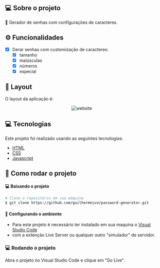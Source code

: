 ## 💻 Sobre o projeto

🔑 Gerador de senhas com configurações de caracteres.

## ⚙️ Funcionalidades

- [x] Gerar senhas com customização de caracteres:
    - [x] tamanho
    - [x] maiúsculas
    - [x] números
    - [x] especial

## 🎨 Layout

O layout da aplicação é:

<div align="center">
    <img src="https://github.com/guilhermeivo/password-generator/blob/master/.github/website.png" alt="website" title="website"/>
</div>

## :computer: Tecnologias

Este projeto foi realizado usando as seguintes tecnologias:

<ul>
  <li><a href="">HTML</a></li>
  <li><a href="">CSS</a></li>
  <li><a href="https://www.javascript.com/">Javascript</a></li>
</ul>

## :construction_worker: Como rodar o projeto

#### :computer: Baixando o projeto

```bash
# Clone o repositório em sua máquina
$ git clone https://github.com/guilhermeivo/password-generator.git
```

#### :wrench: Configurando o ambiente

<ul>
    <li>Para este projeto é necessário ter instalado em sua maquina o <a href="https://code.visualstudio.com/">Visual Studio Code</a></li>
	<li>com a extenção Live Server ou qualquer outro "simulador" de servidor.</li>
</ul>

### :computer: Rodando o projeto

Abra o projeto no Visual Studio Code e clique em "Go Live".
